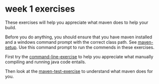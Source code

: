 # week 1 exercises

These exercises will help you appreciate what maven does to help your build.

Before you do anything, you should ensure that you have maven installed and a windows command prompt with the correct class path. 
See [maven-setup](../maven-setup). Use this command prompt to run the commends in these exercises.

First try the  [command-line-exercise](../week1/command-line-exercise) to help you appreciate what manually compiling and running java code entails.

Then look at the [maven-test-exercise](../week1/maven-test-exercise) to understand what maven does for you.
